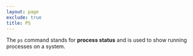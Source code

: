 ```yaml
---
layout: page
exclude: true
title: PS
---
```


The `ps` command stands for **process status** and is used to show running processes on a system.

<!--stackedit_data:
eyJoaXN0b3J5IjpbOTgwNjI0ODAxXX0=
-->